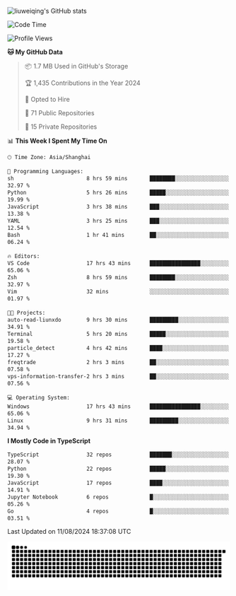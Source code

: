 ![liuweiqing's GitHub stats](https://github-readme-stats.vercel.app/api?username=14790897&show_icons=true&locale=cn&include_all_commits=true&count_private=true)

<!--START_SECTION:waka-->
![Code Time](http://img.shields.io/badge/Code%20Time-1%2C234%20hrs%2021%20mins-blue)

![Profile Views](http://img.shields.io/badge/Profile%20Views-44-blue)

**🐱 My GitHub Data** 

> 📦 1.7 MB Used in GitHub's Storage 
 > 
> 🏆 1,435 Contributions in the Year 2024
 > 
> 💼 Opted to Hire
 > 
> 📜 71 Public Repositories 
 > 
> 🔑 15 Private Repositories 
 > 
📊 **This Week I Spent My Time On** 

```text
🕑︎ Time Zone: Asia/Shanghai

💬 Programming Languages: 
sh                       8 hrs 59 mins       ████████░░░░░░░░░░░░░░░░░   32.97 % 
Python                   5 hrs 26 mins       █████░░░░░░░░░░░░░░░░░░░░   19.99 % 
JavaScript               3 hrs 38 mins       ███░░░░░░░░░░░░░░░░░░░░░░   13.38 % 
YAML                     3 hrs 25 mins       ███░░░░░░░░░░░░░░░░░░░░░░   12.54 % 
Bash                     1 hr 41 mins        ██░░░░░░░░░░░░░░░░░░░░░░░   06.24 % 

🔥 Editors: 
VS Code                  17 hrs 43 mins      ████████████████░░░░░░░░░   65.06 % 
Zsh                      8 hrs 59 mins       ████████░░░░░░░░░░░░░░░░░   32.97 % 
Vim                      32 mins             ░░░░░░░░░░░░░░░░░░░░░░░░░   01.97 % 

🐱‍💻 Projects: 
auto-read-liunxdo        9 hrs 30 mins       █████████░░░░░░░░░░░░░░░░   34.91 % 
Terminal                 5 hrs 20 mins       █████░░░░░░░░░░░░░░░░░░░░   19.58 % 
particle_detect          4 hrs 42 mins       ████░░░░░░░░░░░░░░░░░░░░░   17.27 % 
freqtrade                2 hrs 3 mins        ██░░░░░░░░░░░░░░░░░░░░░░░   07.58 % 
vps-information-transfer-2 hrs 3 mins        ██░░░░░░░░░░░░░░░░░░░░░░░   07.56 % 

💻 Operating System: 
Windows                  17 hrs 43 mins      ████████████████░░░░░░░░░   65.06 % 
Linux                    9 hrs 31 mins       █████████░░░░░░░░░░░░░░░░   34.94 % 
```

**I Mostly Code in TypeScript** 

```text
TypeScript               32 repos            ███████░░░░░░░░░░░░░░░░░░   28.07 % 
Python                   22 repos            █████░░░░░░░░░░░░░░░░░░░░   19.30 % 
JavaScript               17 repos            ████░░░░░░░░░░░░░░░░░░░░░   14.91 % 
Jupyter Notebook         6 repos             █░░░░░░░░░░░░░░░░░░░░░░░░   05.26 % 
Go                       4 repos             █░░░░░░░░░░░░░░░░░░░░░░░░   03.51 % 
```




 Last Updated on 11/08/2024 18:37:08 UTC
<!--END_SECTION:waka-->

<picture>
  <source media="(prefers-color-scheme: dark)" srcset="https://raw.githubusercontent.com/14790897/14790897/output/github-contribution-grid-snake-dark.svg" />
  <source media="(prefers-color-scheme: light)" srcset="https://raw.githubusercontent.com/14790897/14790897/output/github-contribution-grid-snake.svg" />
  <img alt="github-snake" src="https://raw.githubusercontent.com/14790897/14790897/output/github-contribution-grid-snake.svg" />
</picture>

